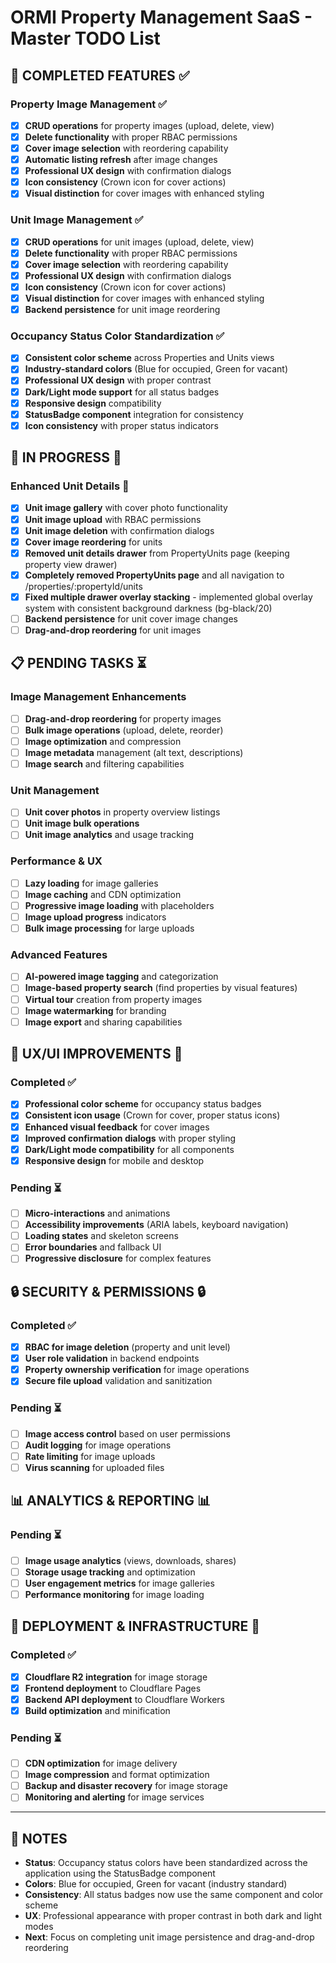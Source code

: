 # ORMI Property Management SaaS - Master TODO List

## 🎯 **COMPLETED FEATURES** ✅

### **Property Image Management** ✅
- [x] **CRUD operations** for property images (upload, delete, view)
- [x] **Delete functionality** with proper RBAC permissions
- [x] **Cover image selection** with reordering capability
- [x] **Automatic listing refresh** after image changes
- [x] **Professional UX design** with confirmation dialogs
- [x] **Icon consistency** (Crown icon for cover actions)
- [x] **Visual distinction** for cover images with enhanced styling

### **Unit Image Management** ✅
- [x] **CRUD operations** for unit images (upload, delete, view)
- [x] **Delete functionality** with proper RBAC permissions
- [x] **Cover image selection** with reordering capability
- [x] **Professional UX design** with confirmation dialogs
- [x] **Icon consistency** (Crown icon for cover actions)
- [x] **Visual distinction** for cover images with enhanced styling
- [x] **Backend persistence** for unit image reordering

### **Occupancy Status Color Standardization** ✅
- [x] **Consistent color scheme** across Properties and Units views
- [x] **Industry-standard colors** (Blue for occupied, Green for vacant)
- [x] **Professional UX design** with proper contrast
- [x] **Dark/Light mode support** for all status badges
- [x] **Responsive design** compatibility
- [x] **StatusBadge component** integration for consistency
- [x] **Icon consistency** with proper status indicators

## 🚧 **IN PROGRESS** 🔄

### **Enhanced Unit Details** 🔄
- [x] **Unit image gallery** with cover photo functionality
- [x] **Unit image upload** with RBAC permissions
- [x] **Unit image deletion** with confirmation dialogs
- [x] **Cover image reordering** for units
- [x] **Removed unit details drawer** from PropertyUnits page (keeping property view drawer)
- [x] **Completely removed PropertyUnits page** and all navigation to /properties/:propertyId/units
- [x] **Fixed multiple drawer overlay stacking** - implemented global overlay system with consistent background darkness (bg-black/20)
- [ ] **Backend persistence** for unit cover image changes
- [ ] **Drag-and-drop reordering** for unit images

## 📋 **PENDING TASKS** ⏳

### **Image Management Enhancements**
- [ ] **Drag-and-drop reordering** for property images
- [ ] **Bulk image operations** (upload, delete, reorder)
- [ ] **Image optimization** and compression
- [ ] **Image metadata** management (alt text, descriptions)
- [ ] **Image search** and filtering capabilities

### **Unit Management**
- [ ] **Unit cover photos** in property overview listings
- [ ] **Unit image bulk operations**
- [ ] **Unit image analytics** and usage tracking

### **Performance & UX**
- [ ] **Lazy loading** for image galleries
- [ ] **Image caching** and CDN optimization
- [ ] **Progressive image loading** with placeholders
- [ ] **Image upload progress** indicators
- [ ] **Bulk image processing** for large uploads

### **Advanced Features**
- [ ] **AI-powered image tagging** and categorization
- [ ] **Image-based property search** (find properties by visual features)
- [ ] **Virtual tour** creation from property images
- [ ] **Image watermarking** for branding
- [ ] **Image export** and sharing capabilities

## 🎨 **UX/UI IMPROVEMENTS** 🎨

### **Completed** ✅
- [x] **Professional color scheme** for occupancy status badges
- [x] **Consistent icon usage** (Crown for cover, proper status icons)
- [x] **Enhanced visual feedback** for cover images
- [x] **Improved confirmation dialogs** with proper styling
- [x] **Dark/Light mode compatibility** for all components
- [x] **Responsive design** for mobile and desktop

### **Pending** ⏳
- [ ] **Micro-interactions** and animations
- [ ] **Accessibility improvements** (ARIA labels, keyboard navigation)
- [ ] **Loading states** and skeleton screens
- [ ] **Error boundaries** and fallback UI
- [ ] **Progressive disclosure** for complex features

## 🔒 **SECURITY & PERMISSIONS** 🔒

### **Completed** ✅
- [x] **RBAC for image deletion** (property and unit level)
- [x] **User role validation** in backend endpoints
- [x] **Property ownership verification** for image operations
- [x] **Secure file upload** validation and sanitization

### **Pending** ⏳
- [ ] **Image access control** based on user permissions
- [ ] **Audit logging** for image operations
- [ ] **Rate limiting** for image uploads
- [ ] **Virus scanning** for uploaded files

## 📊 **ANALYTICS & REPORTING** 📊

### **Pending** ⏳
- [ ] **Image usage analytics** (views, downloads, shares)
- [ ] **Storage usage tracking** and optimization
- [ ] **User engagement metrics** for image galleries
- [ ] **Performance monitoring** for image loading

## 🚀 **DEPLOYMENT & INFRASTRUCTURE** 🚀

### **Completed** ✅
- [x] **Cloudflare R2 integration** for image storage
- [x] **Frontend deployment** to Cloudflare Pages
- [x] **Backend API deployment** to Cloudflare Workers
- [x] **Build optimization** and minification

### **Pending** ⏳
- [ ] **CDN optimization** for image delivery
- [ ] **Image compression** and format optimization
- [ ] **Backup and disaster recovery** for image storage
- [ ] **Monitoring and alerting** for image services

---

## 📝 **NOTES**

- **Status**: Occupancy status colors have been standardized across the application using the StatusBadge component
- **Colors**: Blue for occupied, Green for vacant (industry standard)
- **Consistency**: All status badges now use the same component and color scheme
- **UX**: Professional appearance with proper contrast in both dark and light modes
- **Next**: Focus on completing unit image persistence and drag-and-drop reordering 